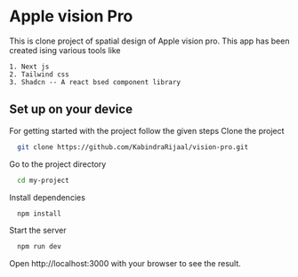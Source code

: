 
# Apple vision Pro 

This is clone project of spatial design of Apple vision pro. This app has been created ising various tools like

    1. Next js
    2. Tailwind css
    3. Shadcn -- A react bsed component library

## Set up on your device

For getting started with the project follow the given steps
Clone the project

```bash
  git clone https://github.com/KabindraRijaal/vision-pro.git
```

Go to the project directory

```bash
  cd my-project
```

Install dependencies

```bash
  npm install
```

Start the server

```bash
  npm run dev
```

Open http://localhost:3000 with your browser to see the result.